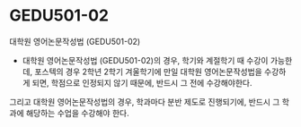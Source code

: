 # GEDU501-02
대학원 영어논문작성법 (GEDU501-02)

- 대학원 영어논문작성법 (GEDU501-02)의 경우, 학기와 계절학기 때 수강이 가능한데,
포스텍의 경우 2학년 2학기 겨울학기에 만일 대학원 영어논문작성법을 수강하게 되면,
학점으로 인정되지 않기 때문에, 반드시 그 전에 수강해야한다.

그리고 대학원 영어논문작성법의 경우, 학과마다 분반 제도로 진행되기에, 반드시
그 학과에 해당하는 수업을 수강해야 한다.
